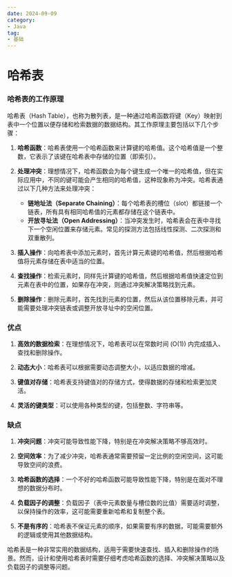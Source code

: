 ```yaml
---
date: 2024-09-09
category: 
- Java
tag: 
- 基础
---
```


# 哈希表

<!-- more -->

### 哈希表的工作原理

哈希表（Hash Table），也称为散列表，是一种通过哈希函数将键（Key）映射到表中一个位置以便存储和检索数据的数据结构。其工作原理主要包括以下几个步骤：

1. **哈希函数**：哈希表使用一个哈希函数来计算键的哈希值。这个哈希值是一个整数，它表示了该键在哈希表中存储的位置（即索引）。

2. **处理冲突**：理想情况下，哈希函数会为每个键生成一个唯一的哈希值，但在实际应用中，不同的键可能会产生相同的哈希值，这种现象称为冲突。哈希表通过以下几种方法来处理冲突：
   - **链地址法（Separate Chaining）**：每个哈希表的槽位（slot）都链接一个链表，所有具有相同哈希值的元素都存储在这个链表中。
   - **开放寻址法（Open Addressing）**：当冲突发生时，哈希表会在表中寻找下一个空闲位置来存储元素。常见的探测方法包括线性探测、二次探测和双重散列。

3. **插入操作**：向哈希表中添加元素时，首先计算元素键的哈希值，然后根据哈希值将元素存储在表中适当的位置。

4. **查找操作**：检索元素时，同样先计算键的哈希值，然后根据哈希值快速定位到元素在表中的位置，如果存在冲突，则通过冲突解决策略找到元素。

5. **删除操作**：删除元素时，首先找到元素的位置，然后从该位置移除元素，并可能需要处理冲突链表或调整开放寻址中的空闲位置。

### 优点

1. **高效的数据检索**：在理想情况下，哈希表可以在常数时间 \(O(1)\) 内完成插入、查找和删除操作。

2. **动态大小**：哈希表可以根据需要动态调整大小，以适应数据的增减。

3. **键值对存储**：哈希表支持键值对的存储方式，使得数据的存储和检索更加灵活。

4. **灵活的键类型**：可以使用各种类型的键，包括整数、字符串等。

### 缺点

1. **冲突问题**：冲突可能导致性能下降，特别是在冲突解决策略不够高效时。

2. **空间效率**：为了减少冲突，哈希表通常需要预留一定比例的空闲空间，这可能导致空间的浪费。

3. **哈希函数的选择**：一个不好的哈希函数可能导致性能下降，特别是在面对不理想的数据分布时。

4. **负载因子的调整**：负载因子（表中元素数量与槽位数的比值）需要适时调整，以保持操作的效率，这可能需要重新哈希和复制整个表。

5. **不是有序的**：哈希表不保证元素的顺序，如果需要有序的数据，可能需要额外的逻辑或使用其他数据结构。

哈希表是一种非常实用的数据结构，适用于需要快速查找、插入和删除操作的场景。然而，设计和使用哈希表时需要仔细考虑哈希函数的选择、冲突解决策略以及负载因子的调整等问题。
